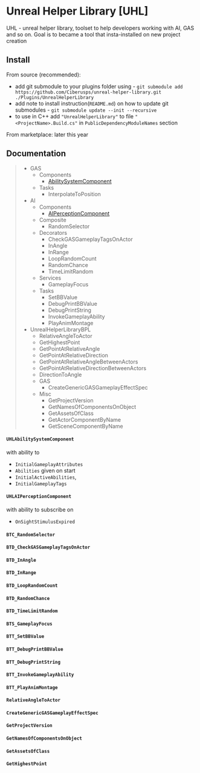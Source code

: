 # Unreal Helper Library [UHL]

UHL - unreal helper library, toolset to help developers working with AI, GAS and so on.
Goal is to became a tool that insta-installed on new project creation

## Install

From source (recommended):

- add git submodule to your plugins folder using - `git submodule add https://github.com/Ciberusps/unreal-helper-library.git ./Plugins/UnrealHelperLibrary`
- add note to install instruction(`README.md`) on how to update git submodules - `git submodule update --init --recursive`
- to use in C++ add `"UnrealHelperLibrary"` to file `"<ProjectName>.Build.cs"` in `PublicDependencyModuleNames` section

From marketplace: later this year

## Documentation

> - GAS
>   - Components
>     - [AbilitySystemComponent](#UHLAbilitySystemComponent)
>   - Tasks
>     - InterpolateToPosition
> - AI
>   - Components
>     - [AIPerceptionComponent](#UHLAIPerceptionComponent)
>   - Composite
>     - RandomSelector
>   - Decorators
>     - CheckGASGameplayTagsOnActor
>     - InAngle
>     - InRange
>     - LoopRandomCount
>     - RandomChance
>     - TimeLimitRandom
>   - Services
>     - GameplayFocus
>   - Tasks
>     - SetBBValue
>     - DebugPrintBBValue
>     - DebugPrintString
>     - InvokeGameplayAbility
>     - PlayAnimMontage
> - UnrealHelperLibraryBPL
>   - RelativeAngleToActor
>   - GetHighestPoint
>   - GetPointAtRelativeAngle
>   - GetPointAtRelativeDirection
>   - GetPointAtRelativeAngleBetweenActors
>   - GetPointAtRelativeDirectionBetweenActors
>   - DirectionToAngle
>   - GAS
>     - CreateGenericGASGameplayEffectSpec
>   - Misc
>     - GetProjectVersion
>     - GetNamesOfComponentsOnObject
>     - GetAssetsOfClass
>     - GetActorComponentByName
>     - GetSceneComponentByName


<a name="UHLAbilitySystemComponent"></a>

#### `UHLAbilitySystemComponent`

with ability to

- `InitialGameplayAttributes`
- `Abilities` given on start
- `InitialActiveAbilities`,
- `InitialGameplayTags`

<a name="UHLAIPerceptionComponent"></a>

#### `UHLAIPerceptionComponent`

with ability to subscribe on

- `OnSightStimulusExpired`

<a name="BTC_RandomSelector"></a>

#### `BTC_RandomSelector`

<a name="BTD_CheckGASGameplayTagsOnActor"></a>

#### `BTD_CheckGASGameplayTagsOnActor`

<a name="BTD_InAngle"></a>

#### `BTD_InAngle`

<a name="BTD_InRange"></a>

#### `BTD_InRange`

<a name="BTD_LoopRandomCount"></a>

#### `BTD_LoopRandomCount`

<a name="BTD_RandomChance"></a>

#### `BTD_RandomChance`

<a name="BTD_TimeLimitRandom"></a>

#### `BTD_TimeLimitRandom`

<a name="BTS_GameplayFocus"></a>

#### `BTS_GameplayFocus`

<a name="BTT_SetBBValue"></a>

#### `BTT_SetBBValue`

<a name="BTT_DebugPrintBBValue"></a>

#### `BTT_DebugPrintBBValue`

<a name="BTT_DebugPrintString"></a>

#### `BTT_DebugPrintString`

<a name="BTT_InvokeGameplayAbility"></a>

#### `BTT_InvokeGameplayAbility`

<a name="BTT_PlayAnimMontage"></a>

#### `BTT_PlayAnimMontage`

<a name="RelativeAngleToActor"></a>

#### `RelativeAngleToActor`

<a name="CreateGenericGASGameplayEffectSpec"></a>

#### `CreateGenericGASGameplayEffectSpec`

<a name="GetProjectVersion"></a>

#### `GetProjectVersion`

<a name="GetNamesOfComponentsOnObject"></a>

#### `GetNamesOfComponentsOnObject`

<a name="GetAssetsOfClass"></a>

#### `GetAssetsOfClass`

<a name="GetHighestPoint"></a>

#### `GetHighestPoint`
